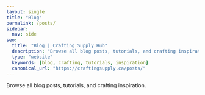 ```yaml
---
layout: single
title: "Blog"
permalink: /posts/
sidebar:
  nav: side
seo:
  title: "Blog | Crafting Supply Hub"
  description: "Browse all blog posts, tutorials, and crafting inspiration from Crafting Supply Hub."
  type: "website"
  keywords: [blog, crafting, tutorials, inspiration]
  canonical_url: "https://craftingsupply.ca/posts/"
---
```


Browse all blog posts, tutorials, and crafting inspiration.
